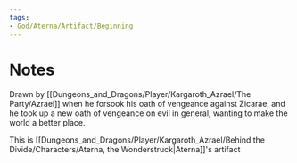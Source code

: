 ```yaml
---
tags:
- God/Aterna/Artifact/Beginning
---
```


# Notes
Drawn by [[Dungeons_and_Dragons/Player/Kargaroth_Azrael/The Party/Azrael]] when he forsook his oath of vengeance against Zicarae, and he took up a new oath of vengeance on evil in general, wanting to make the world a better place. 

This is [[Dungeons_and_Dragons/Player/Kargaroth_Azrael/Behind the Divide/Characters/Aterna, the Wonderstruck|Aterna]]'s artifact